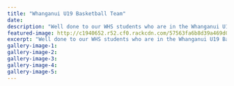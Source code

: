 ```yaml
---
title: "Whanganui U19 Basketball Team"
date: 
description: "Well done to our WHS students who are in the Whanganui U19 Basketball Team and qualified for Nationals coming 3rd at the qualifying tournament in the weekend."
featured-image: http://c1940652.r52.cf0.rackcdn.com/57563fa6b8d39a469d002414/WHS-students-in-U19-Basketball-Team-qualified-for-Nationals-June-2016.jpg
excerpt: "Well done to our WHS students who are in the Whanganui U19 Basketball Team and qualified for Nationals coming 3rd at the qualifying tournament in the weekend."
gallery-image-1: 
gallery-image-2: 
gallery-image-3: 
gallery-image-4: 
gallery-image-5: 
---
```

